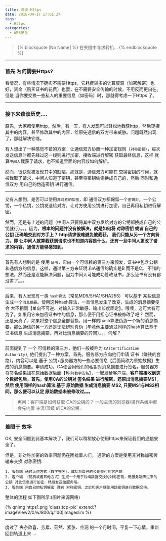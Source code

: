 ```yaml
---
title: 浅谈-Https
date: 2018-04-17 17:01:37
tags: 
  - Https
categories:
  - WEB安全
---
```


>{% blockquote [No Name] %}
	在夹缝中寻求转机...
{% endblockquote %}

<!--more -->

---

### 首先 为何需要Https? 

 看情况，有些情况下确实不需要Https，它耗费较多的计算资源（加密解密）也好，资金（购买证书的花费）也罢，在不需要安全传输的时候，不用反而更自在。但是 当你要交换一些私人的重要信息（如密码）时，那就得考虑一下Https 了。

---

### 接下来谈谈历史....

原先，大家都使用http，然后，有一天，有人发现可以轻松地截获http，然后窥探其中的内容，甚至修改其中的内容，给原先通信的双方带来威胁。问题既然出现了，那就解决它咯。

有人想出了一种感觉不错的方案：让通信双方协商一种加密规则（`对称密钥`），每次发送信息时都先经过这一规则进行加密，接收端进行解密 获取最终信息，这样 就算`中间人`截获了请求，也不知道里面的内容該如何解析。

然而，很快就被发现其中的缺陷，那就是，通信双方可能在 交换密钥的时候，就被截取了请求，中间人知道了密钥，甚至将密钥偷偷换成自己的，然后 同时和通信双方 用自己的伪造密钥 进行通信。

---

又有人想到，是否可以使用`非对称的加密`，即 通信双方都保留一个`密钥对`，一个公钥，一个私钥，公钥发送给对方，让对方使用公钥进行加密，自己再用私钥进行解密。

然而，还是有上述的问题（中间人只要将其中双方发给对方的公钥都换成自己的公钥就行）。。。因为，**根本的问题并没有被解决，就是如何将 对称密钥 或者 自己的公钥 正确地交到对方手上？ http请求很难避免被截获， 我们只能从另一个方向努力，即 让中间人就算截获到请求也不知道内容是什么，还有一旦中间人更改了请求的内容，通信方能够感知到。**

---

首先有人想到的是 使用 `证书`，它由一个可信赖的第三方来颁发，证书中包含公钥和通信方的信息。这样，通过第三方来证明 和A通信的确实是B 而不是C。 不错的想法，然而还是没能解决问题，因为中间人可能成功篡改证书，那么证书有没有都没差了。。。

---

后来，有人发现有一类 `hash算法`（常见MD5/SHA1/SHA256） 可以基于 某些信息 生成一个`消息摘要`。使用这种hash算法，一旦信息发生了改变，生成的消息摘要便会 大不相同【单向不可逆、对输入非常敏感、输出长度固定】。哦噢，这可大有可为了。如果用它来加密证书中的信息，那么便不用担心证书被修改了吧？ 然而，还是天真了，如果将整个信息全部替换，用一样的hash算法伪造一个新的消息摘要，那么通信的另一方还是无法辨别真伪（毕竟他主要通过同样的hash算法基于 证书信息 生成消息摘要，再对比消息摘要的异同）。。。何解？

---

前面提到了 一个 可信赖的第三方，他们一般被称为 `CA(Certification Authority)`, 他们提出了一种方案，首先，服务器方应向他们申请 证书（赚钱的套路），内容可以是 基于 公钥+服务器方的一些必要信息【后面简称为原始数据】生成的消息摘要。申请成功，CA便会用他们的私钥对消息摘要进行签名，服务器方将签名结果加在原始数据后面【称为`数字签名`】，一起发给客户端。**客户端接收到这个数据包后，首先，使用CA的公钥对 签名结果 进行解密，还原出消息摘要MS1 ,  然后 使用同样的hash算法 基于 原始数据 生成消息摘要 MS2, 只要MS1与MS2相同，那么便可以认定 原始数据未被修改过。。。**

> 再问：客户端是如何获取 CA的公钥的？ 
一般主流的浏览器/操作系统中都会先内置 主流/顶级 的CA的公钥。

---

### 着眼于 效率

OK, 安全问题到此基本解决了，我们可以稍稍放心使用https来保证我们的通信安全了。

但是，非对称加密的效率问题仍在困扰着人们。 通常的方案是使用非对称加密传输来交换 对称密钥:

	1. 服务端 通过上述方式（数字签名），成功将自己的公钥交付到客户端
	2. 客户端 （随机或者其他方式）生成一个用于后续数据交换的对称密钥，用服务端传过来的公钥 对此信息进行加密，然后发送给服务端。
	3. 服务端 用自己的私钥解密 得到 对称密钥，之后和客户端使用該密钥进行数据交换。

整体的流程 如下图所示:(图片来源网络)

{% qnimg https1.png 'class:tcp-pic' extend:?imageView2/0/w/800/q/100|imageslim %}

---

度过了 夹杂欣喜、劳累、茫然、紧张、空洞 的一个月时间，平复一下心情，重新回到轨道上来 ...
